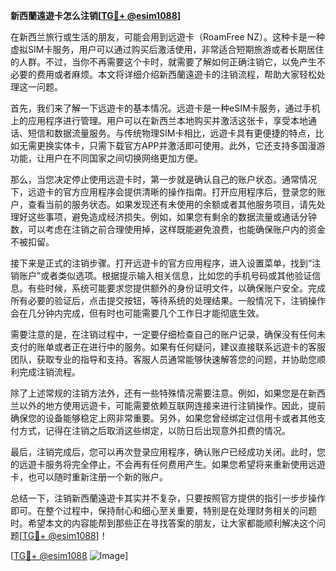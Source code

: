 **新西蘭遠遊卡怎么注销[[TG💪+ @esim1088](https://t.me/s/esim1088)]**

在新西兰旅行或生活的朋友，可能会用到远遊卡（RoamFree NZ）。这种卡是一种虚拟SIM卡服务，用户可以通过购买后激活使用，非常适合短期旅游或者长期居住的人群。不过，当你不再需要这个卡时，就需要了解如何正确注销它，以免产生不必要的费用或者麻烦。本文将详细介绍新西蘭遠遊卡的注销流程，帮助大家轻松处理这一问题。

首先，我们来了解一下远遊卡的基本情况。远遊卡是一种eSIM卡服务，通过手机上的应用程序进行管理。用户可以在新西兰本地购买并激活这张卡，享受本地通话、短信和数据流量服务。与传统物理SIM卡相比，远遊卡具有更便捷的特点，比如无需更换实体卡，只需下载官方APP并激活即可使用。此外，它还支持多国漫游功能，让用户在不同国家之间切换网络更加方便。

那么，当您决定停止使用远遊卡时，第一步就是确认自己的账户状态。通常情况下，远遊卡的官方应用程序会提供清晰的操作指南。打开应用程序后，登录您的账户，查看当前的服务状态。如果发现还有未使用的余额或者其他服务项目，请先处理好这些事项，避免造成经济损失。例如，如果您有剩余的数据流量或通话分钟数，可以考虑在注销之前合理使用掉，这样既能避免浪费，也能确保账户内的资金不被扣留。

接下来是正式的注销步骤。打开远遊卡的官方应用程序，进入设置菜单，找到“注销账户”或者类似选项。根据提示输入相关信息，比如您的手机号码或其他验证信息。有些时候，系统可能要求您提供额外的身份证明文件，以确保账户安全。完成所有必要的验证后，点击提交按钮，等待系统的处理结果。一般情况下，注销操作会在几分钟内完成，但有时也可能需要几个工作日才能彻底生效。

需要注意的是，在注销过程中，一定要仔细检查自己的账户记录，确保没有任何未支付的账单或者正在进行中的服务。如果有任何疑问，建议直接联系远遊卡的客服团队，获取专业的指导和支持。客服人员通常能够快速解答您的问题，并协助您顺利完成注销流程。

除了上述常规的注销方法外，还有一些特殊情况需要注意。例如，如果您是在新西兰以外的地方使用远遊卡，可能需要依赖互联网连接来进行注销操作。因此，提前确保您的设备能够稳定上网非常重要。另外，如果您曾经绑定过信用卡或者其他支付方式，记得在注销之后取消这些绑定，以防日后出现意外扣费的情况。

最后，注销完成后，您可以再次登录应用程序，确认账户已经成功关闭。此时，您的远遊卡服务将完全停止，不会再有任何费用产生。如果您希望将来重新使用远遊卡，也可以随时重新注册一个新的账户。

总结一下，注销新西蘭遠遊卡其实并不复杂，只要按照官方提供的指引一步步操作即可。在整个过程中，保持耐心和细心至关重要，特别是在处理财务相关的问题时。希望本文的内容能帮到那些正在寻找答案的朋友，让大家都能顺利解决这个问题[[TG💪+ @esim1088](https://t.me/s/esim1088)]！

[[TG💪+ @esim1088](https://t.me/s/esim1088) ![Image](https://i.postimg.cc/4NQfJmqS/Snipaste-2025-05-13-00-14-12.png)]